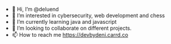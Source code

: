 - 👋 Hi, I’m @deluend
- 👀 I’m interested in cybersecurity, web development and chess 
- 🌱 I’m currently learning java and javascript
- 💞️ I’m looking to collaborate on different projects.
- 📫 How to reach me https://devbydeni.carrd.co

